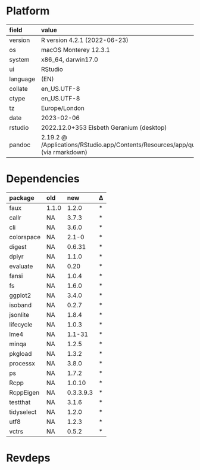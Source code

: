 # Platform

|field    |value                                                                                       |
|:--------|:-------------------------------------------------------------------------------------------|
|version  |R version 4.2.1 (2022-06-23)                                                                |
|os       |macOS Monterey 12.3.1                                                                       |
|system   |x86_64, darwin17.0                                                                          |
|ui       |RStudio                                                                                     |
|language |(EN)                                                                                        |
|collate  |en_US.UTF-8                                                                                 |
|ctype    |en_US.UTF-8                                                                                 |
|tz       |Europe/London                                                                               |
|date     |2023-02-06                                                                                  |
|rstudio  |2022.12.0+353 Elsbeth Geranium (desktop)                                                    |
|pandoc   |2.19.2 @ /Applications/RStudio.app/Contents/Resources/app/quarto/bin/tools/ (via rmarkdown) |

# Dependencies

|package    |old   |new       |Δ  |
|:----------|:-----|:---------|:--|
|faux       |1.1.0 |1.2.0     |*  |
|callr      |NA    |3.7.3     |*  |
|cli        |NA    |3.6.0     |*  |
|colorspace |NA    |2.1-0     |*  |
|digest     |NA    |0.6.31    |*  |
|dplyr      |NA    |1.1.0     |*  |
|evaluate   |NA    |0.20      |*  |
|fansi      |NA    |1.0.4     |*  |
|fs         |NA    |1.6.0     |*  |
|ggplot2    |NA    |3.4.0     |*  |
|isoband    |NA    |0.2.7     |*  |
|jsonlite   |NA    |1.8.4     |*  |
|lifecycle  |NA    |1.0.3     |*  |
|lme4       |NA    |1.1-31    |*  |
|minqa      |NA    |1.2.5     |*  |
|pkgload    |NA    |1.3.2     |*  |
|processx   |NA    |3.8.0     |*  |
|ps         |NA    |1.7.2     |*  |
|Rcpp       |NA    |1.0.10    |*  |
|RcppEigen  |NA    |0.3.3.9.3 |*  |
|testthat   |NA    |3.1.6     |*  |
|tidyselect |NA    |1.2.0     |*  |
|utf8       |NA    |1.2.3     |*  |
|vctrs      |NA    |0.5.2     |*  |

# Revdeps

